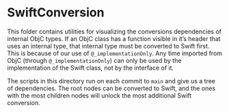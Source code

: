 # SwiftConversion

This folder contains utilities for visualizing the conversions dependencies of internal ObjC types. If an ObjC class has a function visible in it’s header that uses an internal type, that internal type must be converted to Swift first. This is because of our use of `@_implementationOnly`. Any time imported from ObjC (through `@_implementationOnly`) can only be used by the implementation of the Swift class, not by the interface of it.

The scripts in this directory run on each commit to `main` and give us a tree of dependencies. The root nodes can be converted to Swift, and the ones with the most children nodes will unlock the most additional Swift conversion.
